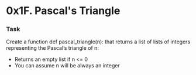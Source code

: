 # 0x1F. Pascal's Triangle

### Task

Create a function def pascal_triangle(n): that returns a list of lists of integers representing the Pascal’s triangle of n:

* Returns an empty list if n <= 0
* You can assume n will be always an integer
